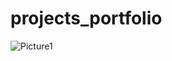 # projects_portfolio
![Picture1](https://github.com/user-attachments/assets/909850dd-6f91-4e41-8185-d476ddf46b2b)

